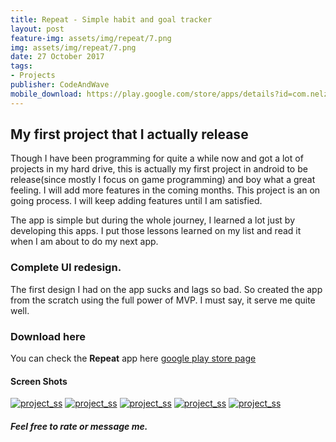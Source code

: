 ```yaml
---
title: Repeat - Simple habit and goal tracker
layout: post
feature-img: assets/img/repeat/7.png
img: assets/img/repeat/7.png
date: 27 October 2017
tags:
- Projects
publisher: CodeAndWave
mobile_download: https://play.google.com/store/apps/details?id=com.nelzkie.coder.justfortoday
---
```


## My first project that I actually release
Though I have been programming for quite a while now and got a lot of projects in my hard drive, this is actually my first project in android to be release(since mostly I focus on game programming) and boy what a great feeling. I will add more features in the coming months. This project is an on going process. I will keep adding features until I am satisfied.

<!--break-->

The app is simple but during the whole journey, I learned a lot just by developing this apps.  I put those lessons learned on my list and read it when I am about to do my next app.

### Complete UI redesign.
The first design I had on the app sucks and lags so bad. So created the app from the scratch  using the full power of MVP. I must say, it serve me quite well.

### Download here
You can check the <span style="color:#;">**Repeat**</span> app here [google play store page ]({{page.mobile_download}})

#### Screen Shots

[![project_ss]({{site.baseurl}}/assets/img/repeat/7.png)]({{site.baseurl}}/assets/img/repeat/7.png)
[![project_ss]({{site.baseurl}}/assets/img/repeat/17.png)]({{site.baseurl}}/assets/img/repeat/17.png)
[![project_ss]({{site.baseurl}}/assets/img/repeat/18.png)]({{site.baseurl}}/assets/img/repeat/18.png)
[![project_ss]({{site.baseurl}}/assets/img/repeat/19.png)]({{site.baseurl}}/assets/img/repeat/19.png)
[![project_ss]({{site.baseurl}}/assets/img/repeat/20.png)]({{site.baseurl}}/assets/img/repeat/20.png)

##### Feel free to rate or message me.

